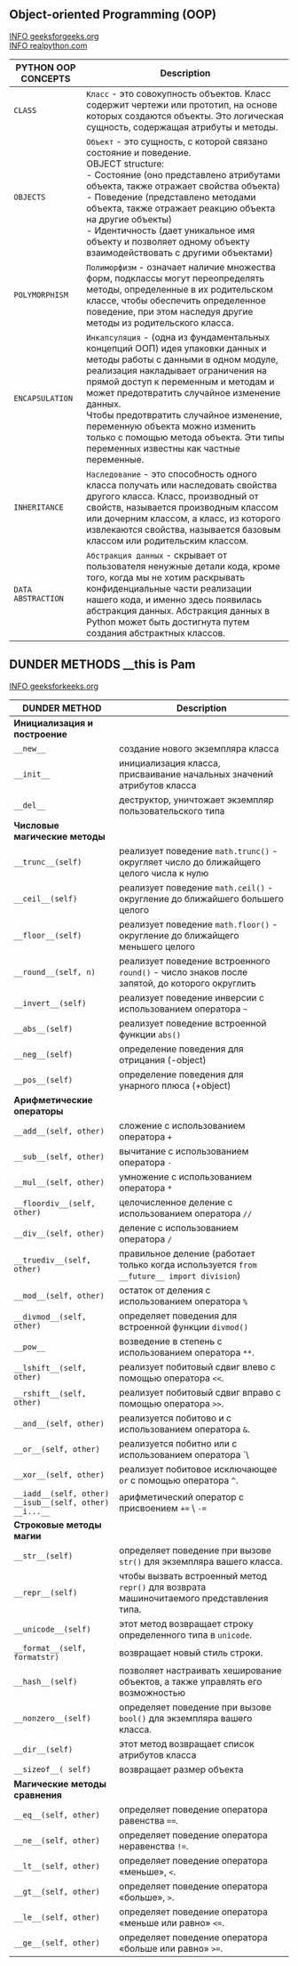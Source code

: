 ## Object-oriented Programming (OOP)

[INFO geeksforgeeks.org](https://www.geeksforgeeks.org/python-oops-concepts/)\
[INFO realpython.com](https://realpython.com/python3-object-oriented-programming/)

| PYTHON OOP CONCEPTS | Description                                                                                                                                                                                                                                                                                                                                                                                                                |
|---------------------|----------------------------------------------------------------------------------------------------------------------------------------------------------------------------------------------------------------------------------------------------------------------------------------------------------------------------------------------------------------------------------------------------------------------------|
| `CLASS`             | `Класс` - это совокупность объектов. Класс содержит чертежи или прототип, на основе которых создаются объекты. Это логическая сущность, содержащая атрибуты и методы.                                                                                                                                                                                                                                                      |
| `OBJECTS`           | `Объект` - это сущность, с которой связано состояние и поведение. <br/>OBJECT structure: <br/>- Состояние (оно представлено атрибутами объекта, также отражает свойства объекта) <br/>- Поведение (представлено методами объекта, также отражает реакцию объекта на другие объекты) <br/>- Идентичность (дает уникальное имя объекту и позволяет одному объекту взаимодействовать с другими объектами)                     |
| `POLYMORPHISM`      | `Полиморфизм` - означает наличие множества форм, подклассы могут переопределять методы, определенные в их родительском классе, чтобы обеспечить определенное поведение, при этом наследуя другие методы из родительского класса.                                                                                                                                                                                           |
| `ENCAPSULATION`     | `Инкапсуляция` - (одна из фундаментальных концепций OOП) идея упаковки данных и методы работы с данными в одном модуле, реализация накладывает ограничения на прямой доступ к переменным и методам и может предотвратить случайное изменение данных. <br/>Чтобы предотвратить случайное изменение, переменную объекта можно изменить только с помощью метода объекта. Эти типы переменных известны как частные переменные. |
| `INHERITANCE`       | `Наследование` - это способность одного класса получать или наследовать свойства другого класса. Класс, производный от свойств, называется производным классом или дочерним классом, а класс, из которого извлекаются свойства, называется базовым классом или родительским классом.                                                                                                                                       |
| `DATA ABSTRACTION`  | `Абстракция данных` - скрывает от пользователя ненужные детали кода, кроме того, когда мы не хотим раскрывать конфиденциальные части реализации нашего кода, и именно здесь появилась абстракция данных. Абстракция данных в Python может быть достигнута путем создания абстрактных классов.                                                                                                                              |

## DUNDER METHODS __this is Pam

[INFO geeksforkeeks.org](https://www.geeksforgeeks.org/dunder-magic-methods-python/)

| DUNDER METHOD                                                          | Description                                                                                   |
|------------------------------------------------------------------------|-----------------------------------------------------------------------------------------------|
| **Инициализация и построение**                                         |
| `__new__`                                                              | создание нового экземпляра класса                                                             |
| `__init__`                                                             | инициализация класса, присваивание начальных значений атрибутов класса                        |
| `__del__`                                                              | деструктор, уничтожает экземпляр пользовательского типа                                       |
| **Числовые магические методы**                                         |                                                                                               |
| `__trunc__(self)`                                                      | реализует поведение `math.trunc()` - округляет число до ближайщего целого числа к нулю        |
| `__ceil__(self)`                                                       | реализует поведение `math.ceil()` - округление до ближайшего большего целого                  |
| `__floor__(self)`                                                      | реализует поведение `math.floor()` - округление до ближайщего меньшего целого                 |
| `__round__(self, n)`                                                   | реализует поведение встроенного `round()` - число знаков после запятой, до которого округлить |
| `__invert__(self)`                                                     | реализует поведение инверсии с использованием оператора `~`                                   |
| `__abs__(self)`                                                        | реализует поведение встроенной функции `abs()`                                                |
| `__neg__(self)`                                                        | определение поведения для отрицания (-object)                                                 |
| `__pos__(self)`                                                        | определение поведения для унарного плюса (+object)                                            |
| **Арифметические операторы**                                           |                                                                                               |
| `__add__(self, other)`                                                 | сложение с использованием оператора `+`                                                       |
| `__sub__(self, other)`                                                 | вычитание с использованием оператора `-`                                                      |
| `__mul__(self, other)`                                                 | умножение с использованием оператора `*`                                                      |
| `__floordiv__(self, other)`                                            | целочисленное деление с использованием оператора `//`                                         |
| `__div__(self, other)`                                                 | деление с использованием оператора `/`                                                        |
| `__truediv__(self, other)`                                             | правильное деление (работает только когда используется `from __future__ import division`)     |
| `__mod__(self, other)`                                                 | остаток от деления с использованием оператора `%`                                             |
| `__divmod__(self, other)`                                              | определяет поведения для встроенной функции `divmod()`                                        |
| `__pow__`                                                              | возведение в степень с использованием оператора `**`.                                         |
| `__lshift__(self, other)`                                              | реализует побитовый сдвиг влево с помощью оператора `<<`.                                     |
| `__rshift__(self, other)`                                              | реализует побитовый сдвиг вправо с помощью оператора `>>`.                                    |
| `__and__(self, other)`                                                 | реализуется побитово и с использованием оператора `&`.                                        |
| `__or__(self, other)`                                                  | реализуется побитно или с использованием оператора `\                                         |`                                       |
| `__xor__(self, other)`                                                 | реализует побитовое исключающее `or` с помощью оператора `^`.                                 |
| `__iadd__(self, other)` <br/> `__isub__(self, other)` <br/> `__i...__` | арифметический оператор с присвоением `+=` \ `-=`                                             |
| **Строковые методы магии**                                             |                                                                                               |
| `__str__(self)`                                                        | определяет поведение при вызове `str()` для экземпляра вашего класса.                         |
| `__repr__(self)`                                                       | чтобы вызвать встроенный метод `repr()` для возврата машиночитаемого представления типа.      |
| `__unicode__(self)`                                                    | этот метод возвращает строку определенного типа в `unicode`.                                  |
| `__format__(self, formatstr)`                                          | возвращает новый стиль строки.                                                                |
| `__hash__(self)`                                                       | позволяет настраивать хеширование объектов, а также управлять его возможностью                |
| `__nonzero__(self)`                                                    | определяет поведение при вызове `bool()` для экземпляра вашего класса.                        |
| `__dir__(self)`                                                        | этот метод возвращает список атрибутов класса                                                 |
| `__sizeof__( self)`                                                    | возвращает размер объекта                                                                     |
| **Магические методы сравнения**                                        |                                                                                               |
| `__eq__(self, other)`                                                  | определяет поведение оператора равенства `==`.                                                |
| `__ne__(self, other)`                                                  | определяет поведение оператора неравенства `!=`.                                              |
| `__lt__(self, other)`                                                  | определяет поведение оператора «меньше», `<`.                                                 |
| `__gt__(self, other)`                                                  | определяет поведение оператора «больше», `>`.                                                 |
| `__le__(self, other)`                                                  | определяет поведение оператора «меньше или равно» `<=`.                                       |
| `__ge__(self, other)`                                                  | определяет поведение оператора «больше или равно» `>=`.                                       |



